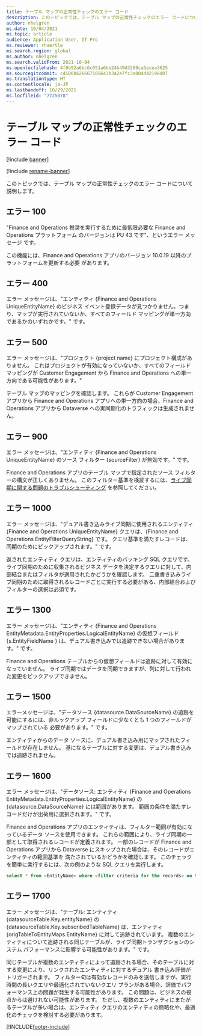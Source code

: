 ```yaml
---
title: テーブル マップの正常性チェックのエラー コード
description: このトピックでは、テーブル マップの正常性チェックのエラー コードについて説明します。
author: nhelgren
ms.date: 10/04/2021
ms.topic: article
audience: Application User, IT Pro
ms.reviewer: rhaertle
ms.search.region: global
ms.author: nhelgren
ms.search.validFrom: 2021-10-04
ms.openlocfilehash: 4f0b92a6bc6c051a6bb24b49d3280ca5ecea3625
ms.sourcegitcommit: c4500b626667185643b3a2e7fc3a004d42198d07
ms.translationtype: HT
ms.contentlocale: ja-JP
ms.lasthandoff: 10/29/2021
ms.locfileid: "7725078"
---
```

# <a name="errors-codes-for-the-table-map-health-check"></a>テーブル マップの正常性チェックのエラー コード

[!include [banner](../../includes/banner.md)]

[!include [rename-banner](~/includes/cc-data-platform-banner.md)]

このトピックでは、テーブル マップの正常性チェックのエラー コードについて説明します。

## <a name="error-100"></a>エラー 100

"Finance and Operations 推奨を実行するために最低限必要な Finance and Operations プラットフォーム のバージョンは PU 43 です"、というエラー メッセージ です。

この機能には、Finance and Operations アプリのバージョン 10.0.19 以降のプラットフォームを更新する必要 があります。

## <a name="error-400"></a>エラー 400

エラー メッセージは、"エンティティ \{Finance and Operations UniqueEntityName\} のビジネス イベント登録データが見つかりません。つまり、マップが実行されていないか、すべてのフィールド マッピングが単一方向であるかのいずれかです。" です。

## <a name="error-500"></a>エラー 500

エラー メッセージは、"プロジェクト \{project name\} にプロジェクト構成がありません。 これはプロジェクトが有効になっていないか、すべてのフィールド マッピングが Customer Engagement から Finance and Operations への単一方向である可能性があります。"

テーブル マップのマッピングを確認します。 これらが Customer Engagement アプリから Finance and Operations アプリへの単一方向の場合、Finance and Operations アプリから Dataverse への実同期化のトラフィックは生成されません。

## <a name="error-900"></a>エラー 900

エラー メッセージは、"エンティティ \{Finance and Operations UniqueEntityName\} のソース フィルター \{sourceFilter\} が無効です。" です。

Finance and Operations アプリのテーブル マップで指定されたソース フィルターの構文が正しくありません。 このフィルター基準を検証するには、[ライブ同期に関する問題のトラブルシューティング](dual-write-troubleshooting-live-sync.md#live-synchronization-issues-that-are-caused-by-incorrect-query-filter-syntax-on-the-dual-write-maps) を参照してください。

## <a name="error-1000"></a>エラー 1000

エラー メッセージは、"デュアル書き込みライブ同期に使用されるエンティティ \{Finance and Operations UniqueEntityName\} クエリは、\{Finance and Operations EntityFilterQueryString\} です。 クエリ基準を満たすレコードは、同期のためにピックアップされます。" です。

返されたエンティティ クエリは、エンティティのバッキング SQL クエリです。 ライブ同期のために収集されるビジネス データを決定するクエリに対して、内部結合またはフィルタが適用されたかどうかを確認します。 二重書き込みライブ同期のために取得されるレコードごとに実行する必要がある、内部結合およびフィルターの選択は必須です。

## <a name="error-1300"></a>エラー 1300

エラー メッセージは、"エンティティ \{Finance and Operations EntityMetadata.EntityProperties.LogicalEntityName\} の仮想フィールド \{s.EntityFieldName \} は、デュアル書き込みでは追跡できない場合があります。" です。

Finance and Operations テーブルからの仮想フィールドは追跡に対して有効になっていません。 ライブ同期ではデータを同期できますが、列に対して行われた変更をピックアップできません。

## <a name="error-1500"></a>エラー 1500

エラーメッセージは、"データソース \{datasource.DataSourceName\} の追跡を可能にするには、非ルックアップ フィールドに少なくとも 1 つのフィールドがマップされている 必要があります。" です。

エンティティからのデータ ソースに、デュアル書き込み用にマップされたフィールドが存在しません。 基になるテーブルに対する変更は、デュアル書き込みでは追跡されません。

## <a name="error-1600"></a>エラー 1600

エラー メッセージは、"データソース: エンティティ \{Finance and Operations EntityMetadata.EntityProperties.LogicalEntityName\} の\{datasource.DataSourceName\} には範囲があります。 範囲の条件を満たすレコードだけが出荷用に選択されます。" です。

Finance and Operations アプリのエンティティは、フィルター範囲が有効になっているデータ ソースを使用できます。 これらの範囲により、ライブ同期の一部として取得されるレコードが定義されます。 一部のレコードが Finance and Operations アプリから Dataverse にスキップされた場合は、そのレコードがエンティティの範囲基準を 満たされているかどうかを確認します。 このチェックを簡単に実行するには、次の例のような SQL クエリを実行します。

```sql
select * from <EntityName> where <filter criteria for the records> on SQL.
```

## <a name="error-1700"></a>エラー 1700

エラー メッセージは、"テーブル: エンティティ \{datasourceTable.Key.entityName\} の \{datasourceTable.Key.subscribedTableName\} は、エンティティ \{origTableToEntityMaps.EntityName\} に対して追跡されています。 複数のエンティティについて追跡される同じテーブルが、ライブ同期トランザクションのシステム パフォーマンスに影響する可能性があります。" です。

同じテーブルが複数のエンティティによって追跡される場合、そのテーブルに対する変更により、リンクされたエンティティに対するデュアル 書き込み評価がトリガーされます。 フィルター句は有効なレコードのみを送信しますが、実行時間の長いクエリや最適化されていないクエリ プランがある場合、評価でパフォーマンス上の問題が発生する可能性があります。 この問題は、ビジネスの視点からは避けれない可能性があります。 ただし、複数のエンティティにまたがるテーブルが多い場合は、エンティティ クエリのエンティティの簡略化や、最適化のチェックを検討する必要があります。

[!INCLUDE[footer-include](../../../../includes/footer-banner.md)]
